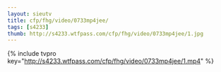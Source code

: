 ```yaml
--- 
layout: sieutv
title: cfp/fhg/video/0733mp4jee/
tags: [s4233]
thumb: http://s4233.wtfpass.com/cfp/fhg/video/0733mp4jee/1.jpg
---
```

{% include tvpro key="http://s4233.wtfpass.com/cfp/fhg/video/0733mp4jee/1.mp4" %} 
